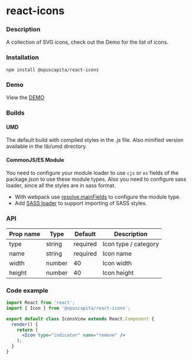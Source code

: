 # react-icons

### Description
A collection of SVG icons, check out the Demo for the list of icons.

### Installation
```
npm install @opuscapita/react-icons
```

### Demo
View the [DEMO](https://opuscapita.github.io/react-icons)

### Builds
#### UMD
The default build with compiled styles in the .js file. Also minified version available in the lib/umd directory.
#### CommonJS/ES Module
You need to configure your module loader to use `cjs` or `es` fields of the package.json to use these module types.
Also you need to configure sass loader, since all the styles are in sass format.
* With webpack use [resolve.mainFields](https://webpack.js.org/configuration/resolve/#resolve-mainfields) to configure the module type.
* Add [SASS loader](https://github.com/webpack-contrib/sass-loader) to support importing of SASS styles.

### API
| Prop name                | Type             | Default                                  | Description                              |
| ------------------------ | ---------------- | ---------------------------------------- | ---------------------------------------- |
| type                     | string           | required                                 | Icon type / category                     |
| name                     | string           | required                                 | Icon name                                |
| width                    | number           | 40                                       | Icon width                               |
| height                   | number           | 40                                       | Icon height                              |

### Code example
```jsx
import React from 'react';
import { Icon } from '@opuscapita/react-icons';

export default class IconsView extends React.Component {
  render() {
    return (
      <Icon type="indicator" name="remove" />
    );
  }
}
```
